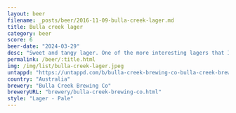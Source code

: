 ```yaml
---
layout: beer
filename: _posts/beer/2016-11-09-bulla-creek-lager.md
title: Bulla creek lager
category: beer
score: 6
beer-date: "2024-03-29"
desc: "Sweet and tangy lager. One of the more interesting lagers that I’ve had"
permalink: /beer/:title.html
img: /img/list/bulla-creek-lager.jpeg
untappd: "https://untappd.com/b/bulla-creek-brewing-co-bulla-creek-brewing-co-lager/5493985"
country: "Australia"
brewery: "Bulla Creek Brewing Co"
breweryURL: "brewery/bulla-creek-brewing-co.html"
style: "Lager - Pale"
---
```

